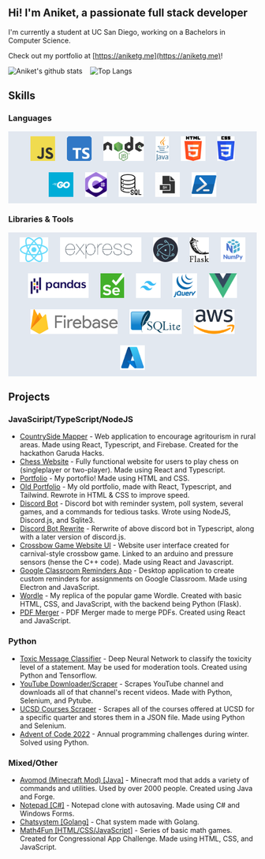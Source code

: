 ## Hi! I'm Aniket, a passionate full stack developer

I'm currently a student at UC San Diego, working on a Bachelors in Computer Science.

Check out my portfolio at [https://aniketg.me](https://aniketg.me)!

![Aniket's github stats](https://github-readme-stats-newracket.vercel.app/api?username=newracket&count_private=true&show_icons=true&theme=dracula)&nbsp;&nbsp;&nbsp;&nbsp;![Top Langs](https://github-readme-stats-newracket.vercel.app/api/top-langs/?username=newracket&langs_count=8&layout=compact&theme=dracula&hide=jupyter%20notebook,purebasic&include_forks=true&exclude_repo=discord.js,discord-akairo,github-readme-stats)

## Skills

### Languages

<div align="center" style="background-color: rgb(226, 232, 240)">  
<img style="margin: 10px" src="./images/javascript.png" alt="Javascript" height="50" />  
<img style="margin: 10px" src="./images/typescript.png" alt="Typescript" height="50" />  
<img style="margin: 5px; padding: 5px; background: rgb(226, 232, 240)" src="./images/nodejs.png" alt="NodeJS" height="50" />  
<img style="margin: 10px" src="./images/java.png" alt="Java" height="50" />  
<img style="margin: 10px" src="./images/html5.png" alt="HTML5" height="50" />  
<img style="margin: 10px" src="./images/css3.png" alt="CSS3" height="50" />  
<img style="margin: 10px" src="./images/go.png" alt="Golang" height="50" />  
<img style="margin: 10px" src="./images/csharp.png" alt="Csharp" height="50" />  
<img style="margin: 10px; background: rgb(226, 232, 240)" src="./images/sql.png" alt="Sql" height="50" />  
<img style="margin: 10px; background: rgb(226, 232, 240)" src="./images/bash.png" alt="Bash" height="50" />  
<img style="margin: 10px" src="./images/powershell.png" alt="Powershell" height="50" />  
</div>

### Libraries & Tools

<div align="center" style="background-color: rgb(226, 232, 240)">  
<img style="margin: 10px" src="./images/react.png" alt="React" height="50" />  
<img style="margin: 10px" src="./images/express.png" alt="Express" height="50" />  
<img style="margin: 10px" src="./images/electron.png" alt="Electron" height="50" />  
<img style="margin: 10px" src="./images/flask.png" alt="Flask" height="50" />  
<img style="margin: 10px" src="./images/numpy.png" alt="Numpy" height="50" />  
<img style="margin: 10px" src="./images/pandas.png" alt="Pandas" height="50" />  
<img style="margin: 10px" src="./images/selenium.png" alt="Selenium" height="50" />  
<img style="margin: 10px" src="./images/tailwind.png" alt="Tailwind" height="50" />  
<img style="margin: 10px" src="./images/jquery.png" alt="JQuery" height="50" />  
<img style="margin: 10px" src="./images/vue.png" alt="Vue" height="50" />  
<img style="margin: 10px" src="./images/firebase.png" alt="Firebase" height="50" />  
<img style="margin: 10px" src="./images/sqlite3.png" alt="Sqlite3" height="50" />  
<img style="margin: 10px" src="./images/aws.png" alt="AWS" height="50" /> 
<img style="margin: 10px" src="./images/azure.png" alt="Azure" height="50" />  
</div>

## Projects

### JavaSciript/TypeScript/NodeJS

- [CountrySide Mapper](https://github.com/newracket/Countryside-Mapper) - Web application to encourage agritourism in rural areas. Made using React, Typescript, and Firebase. Created for the hackathon Garuda Hacks.
- [Chess Website](https://github.com/newracket/Chess-Website) - Fully functional website for users to play chess on (singleplayer or two-player). Made using React and Typescript.
- [Portfolio](https://github.com/newracket/Portfolio) - My portoflio! Made using HTML and CSS.
- [Old Portfolio](https://github.com/newracket/Portfolio-Old) - My old portfolio, made with React, Typescript, and Tailwind. Rewrote in HTML & CSS to improve speed. 
- [Discord Bot](https://github.com/newracket/Discord-Server-Utilities) - Discord bot with reminder system, poll system, several games, and a commands for tedious tasks. Wrote using NodeJS, Discord.js, and Sqlite3.
- [Discord Bot Rewrite](https://github.com/newracket/Discord-Server-Utilities-Typescript) - Rerwrite of above discord bot in Typescript, along with a later version of discord.js.
- [Crossbow Game Website UI](https://github.com/newracket/IEEE-W23-QP) - Website user interface created for carnival-style crossbow game. Linked to an arduino and pressure sensors (hense the C++ code). Made using React and Javascript.
- [Google Classroom Reminders App](https://github.com/newracket/Google-Classroom-Reminders-App) - Desktop application to create custom reminders for assignments on Google Classroom. Made using Electron and JavaScript.
- [Wordle](https://github.com/newracket/Wordle) - My replica of the popular game Wordle. Created with basic HTML, CSS, and JavaScript, with the backend being Python (Flask).
- [PDF Merger](https://github.com/newracket/pdf-editor) - PDF Merger made to merge PDFs. Created using React and JavaScript.

### Python

- [Toxic Message Classifier](https://github.com/newracket/toxic-message-classifier) - Deep Neural Network to classify the toxicity level of a statement. May be used for moderation tools. Created using Python and Tensorflow.
- [YouTube Downloader/Scraper](https://github.com/newracket/youtube-downloader) - Scrapes YouTube channel and downloads all of that channel's recent videos. Made with Python, Selenium, and Pytube.
- [UCSD Courses Scraper](https://github.com/newracket/Classes_Scraper) - Scrapes all of the courses offered at UCSD for a specific quarter and stores them in a JSON file. Made using Python and Selenium.
- [Advent of Code 2022](https://github.com/newracket/AdventOfCode2022) - Annual programming challenges during winter. Solved using Python.

### Mixed/Other

- [Avomod (Minecraft Mod) [Java]](https://github.com/newracket/avomod) - Minecraft mod that adds a variety of commands and utilities. Used by over 2000 people. Created using Java and Forge.
- [Notepad [C#]](https://github.com/newracket/notepad-csharp) - Notepad clone with autosaving. Made using C# and Windows Forms.
- [Chatsystem [Golang]](https://github.com/newracket/Golang-Chat-System) - Chat system made with Golang.
- [Math4Fun [HTML/CSS/JavaScript]](https://github.com/newracket/math4fun) - Series of basic math games. Created for Congressional App Challenge. Made using HTML, CSS, and JavaScript.
